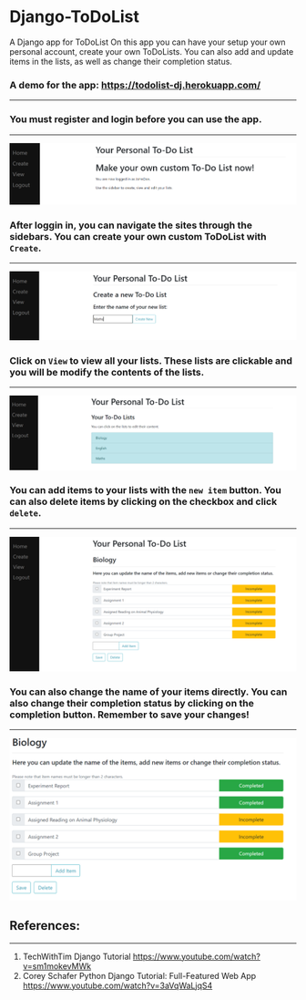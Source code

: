 # Django-ToDoList
A Django app for ToDoList
On this app you can have your setup your own personal account, create your own ToDoLists. You can also add and update items in the lists, as well as change their completion status.


### A demo for the app: <a href="https://todolist-dj.herokuapp.com/logout/"> https://todolist-dj.herokuapp.com/ </a>

----
  
### You must register and login before you can use the app.
---
![Sample Website](https://github.com/RussH-code/Django-ToDoList/blob/main/images/first.PNG)

### After loggin in, you can navigate the sites through the sidebars. You can create your own custom ToDoList with `Create`.
---
![Sample Website](https://github.com/RussH-code/Django-ToDoList/blob/main/images/second.PNG)

### Click on `View` to view all your lists. These lists are clickable and you will be modify the contents of the lists.
---
![Sample Website](https://github.com/RussH-code/Django-ToDoList/blob/main/images/third.PNG)

### You can add items to your lists with the `new item` button. You can also delete items by clicking on the checkbox and click `delete`.
---
![Sample Website](https://github.com/RussH-code/Django-ToDoList/blob/main/images/fourth.PNG)

### You can also change the name of your items directly. You can also change their completion status by clicking on the completion button. Remember to save your changes!
---
![Sample Website](https://github.com/RussH-code/Django-ToDoList/blob/main/images/fifth.PNG)

## References:
----
1. TechWithTim Django Tutorial <a href="https://www.youtube.com/watch?v=sm1mokevMWk">https://www.youtube.com/watch?v=sm1mokevMWk</a>
2. Corey Schafer Python Django Tutorial: Full-Featured Web App <a href="https://www.youtube.com/watch?v=3aVqWaLjqS4">https://www.youtube.com/watch?v=3aVqWaLjqS4</a>
